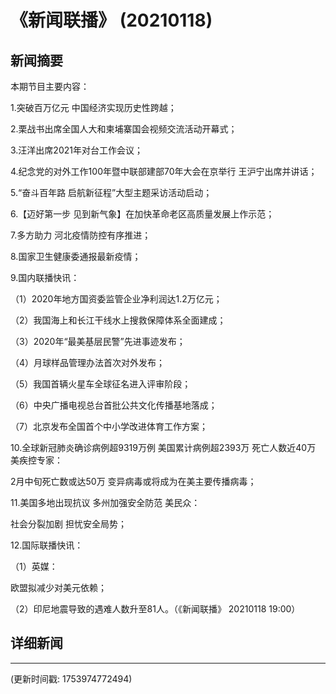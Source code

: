 # 《新闻联播》 (20210118)

## 新闻摘要

本期节目主要内容：


1.突破百万亿元 中国经济实现历史性跨越；


2.栗战书出席全国人大和柬埔寨国会视频交流活动开幕式；


3.汪洋出席2021年对台工作会议；


4.纪念党的对外工作100年暨中联部建部70年大会在京举行 王沪宁出席并讲话；


5.“奋斗百年路 启航新征程”大型主题采访活动启动；


6.【迈好第一步 见到新气象】在加快革命老区高质量发展上作示范；


7.多方助力 河北疫情防控有序推进；


8.国家卫生健康委通报最新疫情；


9.国内联播快讯：


（1）2020年地方国资委监管企业净利润达1.2万亿元；


（2）我国海上和长江干线水上搜救保障体系全面建成；


（3）2020年“最美基层民警”先进事迹发布；


（4）月球样品管理办法首次对外发布；


（5）我国首辆火星车全球征名进入评审阶段；


（6）中央广播电视总台首批公共文化传播基地落成；


（7）北京发布全国首个中小学改进体育工作方案；


10.全球新冠肺炎确诊病例超9319万例 美国累计病例超2393万 死亡人数近40万 美疾控专家：

2月中旬死亡数或达50万 变异病毒或将成为在美主要传播病毒；


11.美国多地出现抗议 多州加强安全防范 美民众：

社会分裂加剧 担忧安全局势；


12.国际联播快讯：


（1）英媒：

欧盟拟减少对美元依赖；


（2）印尼地震导致的遇难人数升至81人。（《新闻联播》 20210118 19:00）

## 详细新闻

---

(更新时间戳: 1753974772494)

